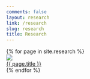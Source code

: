 ```yaml
---
comments: false
layout: research
link: /research
slug: research
title: Research
---
```

<div id="lab-grid">
{% for page in site.research %}
<div class="project">
<a href="{{ site.url }}/research/{{ page.slug }}">
<img src="{{ site.url }}/assets/images/example.png">
<div class="research-caption">
{{ page.title }}
</div>
</a>
</div>
{% endfor %}
</div>
